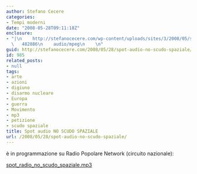 ```yaml
---
author: Stefano Cecere
categories:
- Tempi moderni
date: "2008-05-28T09:11:18Z"
enclosure:
- "|\n    http://stefanocecere.com/wp-content/uploads/sites/3/2008/05/spot_radio_no_scudo_spaziale.mp3\n
  \   482886\n    audio/mpeg\n    \n"
guid: http://stefanocecere.com/2008/05/28/spot-audio-no-scudo-spaziale/
id: 985
related_posts:
- null
tags:
- arte
- azioni
- digiuno
- disarmo nucleare
- Europa
- guerra
- Movimento
- mp3
- petizione
- scudo spaziale
title: Spot audio NO SCUDO SPAZIALE
url: /2008/05/28/spot-audio-no-scudo-spaziale/
---
```


è in programmazione su Radio Popolare Network (circuito nazionale):

[spot\_radio\_no\_scudo\_spaziale.mp3](http://stefanocecere.com/wp-content/uploads/sites/3/2008/05/spot_radio_no_scudo_spaziale.mp3 "spot_radio_no_scudo_spaziale.mp3")